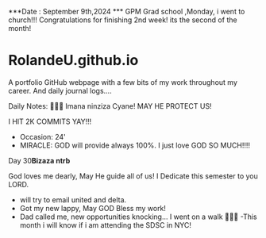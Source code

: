 ***Date : September 9th,2024 *** GPM Grad school ,Monday, i went to church!!! Congratulations for finishing 2nd week! its the second of the month!
# RolandeU.github.io

A portfolio GitHub webpage with a few bits of my work throughout my career. And daily journal logs....

Daily Notes:
💚🙏🏾 Imana ninziza Cyane! MAY HE PROTECT US!

I HIT 2K COMMITS YAY!!!

- Occasion: 24'
- MIRACLE: GOD will provide always 100%. I just love GOD SO MUCH!!!!

Day 30**Bizaza ntrb** 

God loves me dearly, May He guide all of  us!
I Dedicate this semester to you LORD.

- will try to email united and delta.
- Got my new lappy, May GOD Bless my work!
- Dad called me, new opportunities knocking...
I went on a walk 💚💚💚
-This month i will know if i am attending the SDSC in NYC!
   







